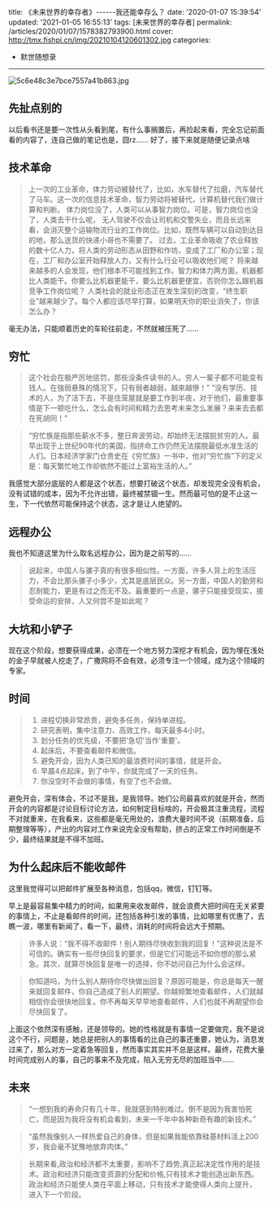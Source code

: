 title: 《未来世界的幸存者》------我还能幸存么？
date: '2020-01-07 15:39:54'
updated: '2021-01-05 16:55:13'
tags: [未来世界的幸存者]
permalink: /articles/2020/01/07/1578382793900.html
cover: http://tmx.fishpi.cn/img/20210104120601302.jpg
categories: 
- 默世随想录
---
![5c6e48c3e7bce7557a41b863.jpg](http://tmx.fishpi.cn/img/20210104120601302.jpg)

## 先扯点别的

以后看书还是要一次性从头看到尾，有什么事搁置后，再捡起来看，完全忘记前面看的内容了，连自己做的笔记也是，囧rz……
好了，接下来就是随便记录点啥

## 技术革命

> 上一次的工业革命，体力劳动被替代了，比如，水车替代了拉磨，汽车替代了马车。这一次的信息技术革命，智力劳动将被替代，计算机替代我们做计算和判断。
> 体力岗位没了，人类可以从事智力岗位。可是，智力岗位也没了，人类去干什么呢，
> 无人驾驶不仅会让司机和交警失业，而且长远来看，会消灭整个运输物流行业的工作岗位。比如，既然车辆可以自动到达目的地，那么送货的快递小哥也不需要了。
> 过去，工业革命吸收了农业释放的数十亿人力，将人类的劳动形态从田野和作坊，变成了工厂和办公室；现在，工厂和办公室开始释放人力，又有什么行业可以吸收他们呢？
> 将来越来越多的人会发现，他们根本不可能找到工作。智力和体力两方面，机器都比人类能干。你要么比机器更能干，要么比机器更便宜，否则你怎么跟机器竞争工作岗位呢？
> 人类社会的就业形态正在发生深刻的改变，“终生职业”越来越少了。每个人都应该尽早打算，如果明天你的职业消失了，你该怎么办？

毫无办法，只能顺着历史的车轮往前走，不然就被压死了……

## 穷忙

> 这个社会在极严厉地惩罚，那些没条件读书的人。穷人一輩子都不可能变有钱人。在強弱悬殊的情况下，只有弱者越弱，越來越慘！”
> “没有学历、技术的人，为了活下去，不是住笼屋就是要工作到半夜，对于他们，最重要事情是下一顿吃什么，怎么会有时间和精力去思考未来怎么发展？来来去去都在死胡同！”

> “穷忙族是指那些薪水不多，整日奔波劳动，却始终无法摆脱贫穷的人。最早出现于上世纪90年代的美国，指拼命工作仍然无法摆脱最低水准生活的人们。日本经济学家门仓贵史在《穷忙族》一书中，他对“穷忙族”下的定义是：每天繁忙地工作却依然不能过上富裕生活的人。”

我感觉大部分底层的人都是这个状态，想要打破这个状态，却发现完全没有机会，没有试错的成本，因为不允许出错，最终被禁锢一生。然而最可怕的是不止这一生，下一代依然可能保持这个状态，这才是让人绝望的。

## 远程办公

我也不知道这里为什么取名远程办公，因为是之前写的……

> 说起来，中国人与骡子真的有很多相似性。一方面，许多人背上的生活压力，不会比那头骡子小多少，尤其是底层民众。另一方面，中国人的勤劳和忍耐能力，更是有过之而无不及。最重要的一点是，骡子只能接受现实，接受命运的安排，人又何尝不是如此呢？

## 大坑和小铲子

现在这个阶段，想要获得成果，必须在一个地方努力深挖才有机会，因为埋在浅处的金子早就被人挖走了，广撒网将不会有效，必须专注一个领域，成为这个领域的专家。

## 时间

> 1. 进程切换非常昂贵，避免多任务，保持单进程。
> 2. 研究表明，集中注意力、高效工作，每天最多4小时。
> 3. 划分任务的优先级，不要把'急切'当作'重要'。
> 4. 起床后，不要查看邮件和微信。
> 5. 避免开会，因为人类已知的最浪费时间的事情，就是开会。
> 6. 早晨4点起床，到了中午，你就完成了一天的任务。
> 7. 你没空时不会做的事情，有空了也不会做。

避免开会，深有体会，不过不是我，是我领导。她们公司最喜欢的就是开会，然而开会的内容都是讨论目标讨论方法，如何制定目标啥的，开会极其注重流程，流程不对就重来，在我看来，这些都是毫无用处的，浪费大量时间不说（前期准备，后期整理等等），产出的内容对工作来说完全没有帮助，挤占的正常工作时间倒是不少，最终结果就是不得不加班。

## 为什么起床后不能收邮件

这里我觉得可以把邮件扩展至各种消息，包括qq，微信，钉钉等。

早上是最容易集中精力的时间，如果用来收发邮件，就会浪费大把时间在无关紧要的事情上，不止是看邮件的时间，还包括各种引发的事情，比如哪里有优惠了，去瞧一波，哪里有新闻了，看一下，最终，消耗的时间将会远大于预期。

> 许多人说：“我不得不收邮件！别人期待尽快收到我的回复！”这种说法是不可信的。确实有一些尽快回复的要求，但是它们可能远不如你想的那么紧急。其次，就算尽快回复是唯一的选择，你不妨问自己为什么会这样。

> 你知道吗，为什么别人期待你尽快做出回复？原因可能是，你总是每天一醒来就回复邮件，你自己造成了别人的期望。你越频繁地查看邮件，人们就越相信你会很快地回复。你不再每天早早地查看邮件，人们也就不再期望你会尽快回复了。

上面这个依然深有感触，还是领导的。她的性格就是有事情一定要做完，我不是说这个不行，问题是，她总是把别人的事情看的比自己的事还重要，她认为，消息发过来了，那么对方一定着急等回复，然而事实其实并不总是这样。最终，花费大量时间完成别人的事，自己的事来不及完成，陷入无穷无尽的加班当中……

## 未来

> “一想到我的寿命只有几十年，我就感到特别难过。倒不是因为我害怕死亡，而是因为我将没有机会看到，未来一千年中各种新奇有趣的新技术。”

> “虽然我像别人一样热爱自己的身体，但是如果我能依靠硅基材料活上200岁，我会毫不犹豫地放弃肉体。”

> 长期来看,政治和经济都不太重要，影响不了趋势,真正起决定性作用的是技术。政治和经济只能改变资源的分配和价格,只有技术才能创造出新东西。政治和经济只能使人类在平面上移动，只有技术才能使得人类向上提升， 进入下一个阶段。

